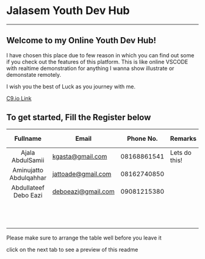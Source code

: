 # Jalasem Youth Dev Hub
----------------------

## Welcome to my Online Youth Dev Hub!
I have chosen this place due to few reason in which you can find out some if you check out the features of this platform. This is like online VSCODE with realtime demonstration for anything I wanna show illustrate or demonstate remotely.

I wish you the best of Luck as you journey with me.

[C9.io Link](https://ide.c9.io/jalasem1/jalasem_youth_devhub)

To get started, Fill the Register below
------------------------------

|     Fullname     	    | Email            	| Phone No.    	| Remarks       	| Github username 	| Interest      |
|:----------------:	    |------------------	|--------------	|---------------	|-----------------	| --------------|
| Ajala AbdulSamii  	| kgasta@gmail.com 	| 08168861541 	| Lets do this! 	| jalasem         	| FullStack     |
|Aminujatto Abdulqahhar | jattoade@gmail.com| 08162740850   |              	    | jattoabdul        | Backend       |
|Abdullateef Debo Eazi  | deboeazi@gmail.com| 09081215380   |     	            | deboeazi          |front end    |   
|                 	    |                   |               |                   |                   |               |
|                  	    |                  	|              	|               	|                 	|               |
|                  	    |                  	|              	|               	|                 	|               |
|                  	    |                  	|              	|               	|                 	|               |
|                  	    |                  	|              	|               	|                 	|               |
|                  	    |                  	|              	|               	|                 	|               |
|                  	    |                  	|              	|               	|                 	|               |
|                  	    |                  	|              	|               	|                 	|               |
|                  	    |                  	|              	|               	|                 	|               |
|                  	    |                  	|              	|               	|                 	|               |
|                  	    |                  	|              	|               	|                 	|               |
|                  	    |                  	|              	|               	|                 	|               |

Please make sure to arrange the table well before you leave it

click on the next tab to see a preview of this readme


